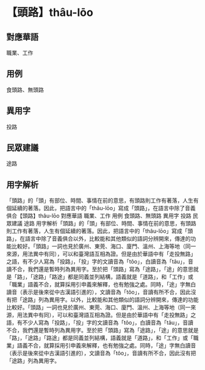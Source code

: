 # 【頭路】thâu-lōo 

## 對應華語
職業、工作

## 用例
食頭路、無頭路 

## 異用字
投路 

## 民眾建議
途路 

## 用字解析
「頭路」的「頭」有部位、時間、事情在前的意思，有頭路則工作有著落，人生有個延續的著落。因此，把語言中的「thâu-lōo」寫成「頭路」，在語言中除了音義俱合【頭路】thâu-lōo 對應華語 職業、工作 用例 食頭路、無頭路 異用字 投路 民眾建議 途路 用字解析「頭路」的「頭」有部位、時間、事情在前的意思，有頭路則工作有著落，人生有個延續的著落。因此，把語言中的「thâu-lōo」寫成「頭路」，在語言中除了音義俱合以外，比較能和其他類似的語詞分辨開來，傳達的功能比較好。「頭路」一詞也見於廣州、東莞、海口、廈門、溫州、上海等地（同一來源，用法異中有同），可以和臺灣語互相為證。但是由於華語中有「走投無路」之語，有不少人寫為「投路」，「投」字的文讀音為「tôo」，白讀音為「tâu」，音讀不合，我們還是暫時列為異用字。至於把「頭路」寫為「途路」，「途」的意思就是「路」，「途路」「路途」都是同義並列結構，語義就是「道路」，和「工作」或「職業」語義不合，就算採用引申義來解釋，也有勉強之處。同時，「途」字無白讀音（表示是後來從中古漢語引進的），文讀音為「tôo」，音讀有所不合，因此沒有把「途路」列為異用字。以外，比較能和其他類似的語詞分辨開來，傳達的功能比較好。「頭路」一詞也見於廣州、東莞、海口、廈門、溫州、上海等地（同一來源，用法異中有同），可以和臺灣語互相為證。但是由於華語中有「走投無路」之語，有不少人寫為「投路」，「投」字的文讀音為「tôo」，白讀音為「tâu」，音讀不合，我們還是暫時列為異用字。至於把「頭路」寫為「途路」，「途」的意思就是「路」，「途路」「路途」都是同義並列結構，語義就是「道路」，和「工作」或「職業」語義不合，就算採用引申義來解釋，也有勉強之處。同時，「途」字無白讀音（表示是後來從中古漢語引進的），文讀音為「tôo」，音讀有所不合，因此沒有把「途路」列為異用字。
